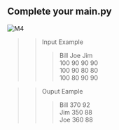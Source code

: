 

## Complete your main.py 


![M4](https://nimbus-screenshots.s3.amazonaws.com/s/d567df5e6767b95b011604a5ddee5fec.png)

> > Input Example
>>> Bill Joe Jim <br>
>>>100 90 90 90<br>
>>>100 90 80 80<br>
>>> 100 80 90 90<br>

> > Ouput Eample 
> > > Bill 370 92 <br>
>>> Jim 350 88<br>
>>> Joe 360 88<br>
